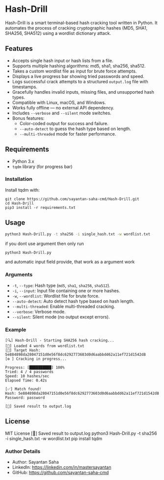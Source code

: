 # Hash-Drill

Hash-Drill is a smart terminal-based hash cracking tool written in Python. It automates the process of cracking cryptographic hashes (MD5, SHA1, SHA256, SHA512) using a wordlist dictionary attack.

## Features

- Accepts single hash input or hash lists from a file.
- Supports multiple hashing algorithms: md5, sha1, sha256, sha512.
- Takes a custom wordlist file as input for brute force attempts.
- Displays a live progress bar showing tried passwords and speed.
- Logs successful crack attempts to a structured `output.log` file with timestamps.
- Gracefully handles invalid inputs, missing files, and unsupported hash types.
- Compatible with Linux, macOS, and Windows.
- Works fully offline — no external API dependency.
- Includes `--verbose` and `--silent` mode switches.
- Bonus features:
  - Color-coded output for success and failure.
  - `--auto-detect` to guess the hash type based on length.
  - `--multi-threaded` mode for faster performance.

## Requirements

- Python 3.x
- `tqdm` library (for progress bar)

### Installation

Install tqdm with:

```
git clone https://github.com/sayantan-saha-cmd/Hash-Drill.git
cd Hash-Drill
pip3 install -r requirements.txt
```


## Usage

```bash
python3 Hash-Drill.py -t sha256 -i single_hash.txt -w wordlist.txt
```
if you dont use argument then only run 
```bash
python3 Hash-Drill.py
```
and automatic input field provide, that work as a argument work


### Arguments

- `-t`, `--type`: Hash type (`md5`, `sha1`, `sha256`, `sha512`).
- `-i`, `--input`: Input file containing one or more hashes.
- `-w`, `--wordlist`: Wordlist file for brute force.
- `--auto-detect`: Auto detect hash type based on hash length.
- `--multi-threaded`: Enable multi-threaded cracking.
- `--verbose`: Verbose mode.
- `--silent`: Silent mode (no output except errors).

### Example

```
[🔍] Hash-Drill - Starting SHA256 hash cracking...
[📄] Loaded 4 words from wordlist.txt
[🔐] Target Hash: 5e884898da28047151d0e56f8dc6292773603d0d6aabbdd62a11ef721d1542d8
[⚙️ ] Cracking in progress...

Progress: [██████████] 100%
Tried: 4 / 4 passwords
Speed: 10 hashes/sec
Elapsed Time: 0.42s

[✅] Match found!
Hash: 5e884898da28047151d0e56f8dc6292773603d0d6aabbdd62a11ef721d1542d8
Password: password

[📁] Saved result to output.log
```

## License

MIT License
[📁] Saved result to output.log
python3 Hash-Drill.py -t sha256 -i single_hash.txt -w wordlist.txt
pip install tqdm



### Author Details

- Author: Sayantan Saha  
- LinkedIn: https://linkedin.com/in/mastersayantan  
- GitHub: https://github.com/sayantan-saha-cmd
